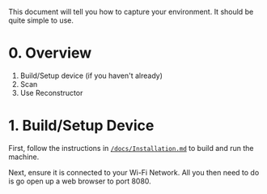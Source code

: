 This document will tell you how to capture your environment. It should be quite simple to use.

# 0. Overview

1. Build/Setup device (if you haven't already)
2. Scan
3. Use Reconstructor

# 1. Build/Setup Device

First, follow the instructions in [`/docs/Installation.md`](https://github.com/aytimothy/RealityVirtualVirturalizer/blob/master/docs/Installation.md) to build and run the machine.

Next, ensure it is connected to your Wi-Fi Network. All you then need to do is go open up a web browser to port 8080.
